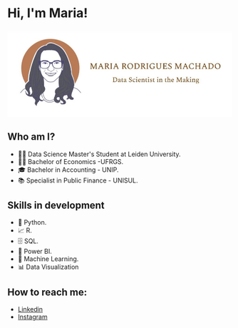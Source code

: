 

<!--
**rodrigsmachad/rodrigsmachad** is a ✨ _special_ ✨ repository because its `README.md` (this file) appears on your GitHub profile.

Here are some ideas to get you started:

- 🔭 I’m currently working on ...
- 🌱 I’m currently learning ...
- 👯 I’m looking to collaborate on ...
- 🤔 I’m looking for help with ...
- 💬 Ask me about ...
- 📫 How to reach me: ...
- 😄 Pronouns: ...
- ⚡ Fun fact: ...
-->

 # **Hi, I'm Maria!**
###  


![GitHub Logo](Pic_Github.jpg)


## Who am I?

* 👩‍💻 Data Science Master's Student at Leiden University.
* 👩‍🎓 Bachelor of Economics -UFRGS.
* 🎓 Bachelor in Accounting - UNIP.
* 📚 Specialist in Public Finance - UNISUL.

<!-- * 📊 Business consultant.
 * 📚 Researcher.
 * 👩‍🏫 Teacher.
-->

## Skills in development

 * 🐍 Python.
 * 📈 R.
 * 🗄 SQL.
 * 🧮 Power BI.
 * 🔮 Machine Learning. 
 * 📊 Data Visualization
 

## How to reach me:

 *  [Linkedin]( https://www.linkedin.com/in/mrodriguesmachado/)
 *  [Instagram]( https://www.instagram.com/rodrigues_machado_/)
<!-- *  [Blog](https://www.flai.com.br/juscudilio/)
-->

<!-- ## **My projects** -->

<!--
- * [Churn Model](https://github.com/scudilio/Churn_model)
- * [Data Visualization](https://github.com/scudilio/Visualizacao_de_dados)
- * [WebScraping](https://github.com/scudilio/webscraping_wordcloud)
- * [TextMining](https://github.com/scudilio/text_mining)
-->
